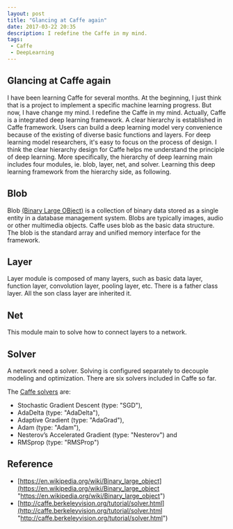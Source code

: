 ```yaml
---
layout: post
title: "Glancing at Caffe again"
date: 2017-03-22 20:35
description: I redefine the Caffe in my mind.
tags:
 - Caffe
 - DeepLearning
---
```


## Glancing at Caffe again
I have been learning Caffe for several months. At the beginning, I just think that is a project to implement a specific machine learning progress. But now, I have change my mind. I redefine the Caffe in my mind. Actually, Caffe is a integrated deep learning framework. A clear hierarchy is established in Caffe framework. Users  can build a deep learning model very convenience because of the existing of diverse basic functions and layers.  For deep learning model researchers, it's easy to focus on the process of design. I think the clear hierarchy design for Caffe helps me understand the principle of deep learning. More specifically, the hierarchy of deep learning main includes four modules, ie. blob, layer, net, and solver. Learning this deep learning framework from the hierarchy side, as following.

## Blob
Blob [(Binary Large OBject)](https://en.wikipedia.org/wiki/Binary_large_object)  is a collection of binary data stored as a single entity in a database management system. Blobs are typically images, audio or other multimedia objects. Caffe uses blob as the basic data structure. The blob is the standard array and unified memory interface for the framework.

## Layer
Layer module is composed of many layers, such as basic data layer,  function layer, convolution layer, pooling layer, etc. There is a father class layer. All the son class layer are inherited it. 

## Net
This module main to solve how to connect layers to a network.

## Solver
A network need a solver. Solving is configured separately to decouple modeling and optimization. There are six solvers included in Caffe so far.

The [Caffe solvers](http://caffe.berkeleyvision.org/tutorial/solver.html) are:

- Stochastic Gradient Descent (type: "SGD"),
- AdaDelta (type: "AdaDelta"),
- Adaptive Gradient (type: "AdaGrad"),
- Adam (type: "Adam"),
- Nesterov’s Accelerated Gradient (type: "Nesterov") and
- RMSprop (type: "RMSProp")


## Reference
- [https://en.wikipedia.org/wiki/Binary_large_object](https://en.wikipedia.org/wiki/Binary_large_object "https://en.wikipedia.org/wiki/Binary_large_object")
- [http://caffe.berkeleyvision.org/tutorial/solver.html](http://caffe.berkeleyvision.org/tutorial/solver.html "http://caffe.berkeleyvision.org/tutorial/solver.html")
